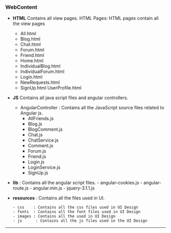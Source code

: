 ###	WebContent
-	**HTML** 
Contains all view pages.
HTML Pages: HTML pages contain all the view pages
    -	All.html
    -	Blog.html
    -	Chat.html
    -	Forum.html
    -	Friend.html
    -	Home.html
    -	IndividualBlog.html
    -	IndividualForum.html
    -	Login.html
    -	NewRequests.html
    - SignUp.html
    UserProfile.html
    
-	**JS** 
Contains all java script files and angular controllers.
      -	AngularController : Contains all the JavaScript source files related to Angular js.
          -	 AllFriends.js
          -	 Blog.js
          -	 BlogComment.js
          -	 Chat.js
          -	 ChatService.js
          -	 Comment.js
          -	 Forum.js
          -	 Friend.js
          -	 Login.js
          - LoginService.js
          - SignUp.js
     
     
-	**lib** : Contains all the angular script files.
		- angular-cookies.js
        - angular-route.js
        - angular.min.js
        - jquery-3.1.1.js
        
-	**resources** : Contains all the files used in UI.

		- css 	 : Contains all the css files used in UI Design
		- fonts  : Contains all the font files used in UI Design
		- images : Contains all the used in UI Design
		- js 	  : Contains all the js files used in the UI Design
****
